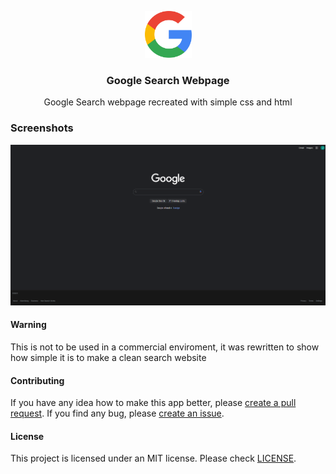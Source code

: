 <div><p align="center"> <img src="https://github.com/JaredWestley/Google-Search-Webpage/blob/main/google-icon-logo-png-transparent.png" width="75" height="75" /></p><h3 align="center">Google Search Webpage</h3></div>
<p align="center">Google Search webpage recreated with simple css and html</p>
<p align="center">
</p>

### Screenshots
<p float="left">
  <img alt="Main Page" src="NVIDIA_Share_KPGfQK4ymW.png" />
</p>

#### Warning
This is not to be used in a commercial enviroment, it was rewritten to show how simple it is to make a clean search website 

#### Contributing
If you have any idea how to make this app better, please [create a pull request](https://github.com/JaredWestley/Google-Search-Webpage/compare). If you find any bug, please [create an issue](https://github.com/JaredWestley/Google-Search-Webpage/issues/new).

#### License
This project is licensed under an MIT license. Please check [LICENSE](LICENSE).
